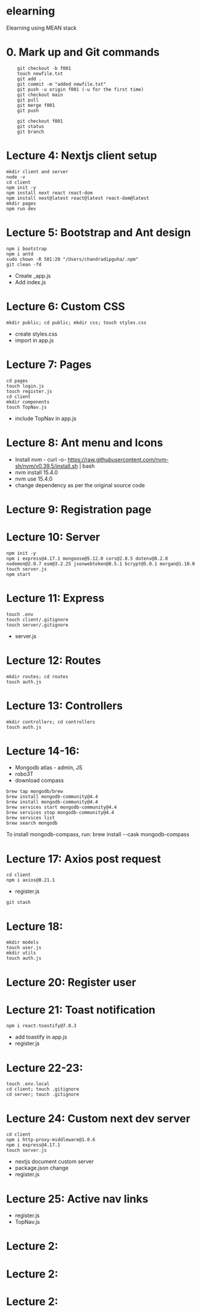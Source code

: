 # elearning
Elearning using MEAN stack

# 0. Mark up and Git commands
```
    git checkout -b f001
    touch newfile.txt
    git add .
    git commit -m "added newfile.txt"
    git push -u origin f001 (-u for the first time)
    git checkout main
    git pull
    git merge f001
    git push

    git checkout f001
    git status
    git branch
```

# Lecture 4: Nextjs client setup
```
mkdir client and server
node -v
cd client
npm init -y
npm install next react react-dom
npm install next@latest react@latest react-dom@latest
mkdir pages
npm run dev
```

# Lecture 5: Bootstrap and Ant design
```
npm i bootstrap
npm i antd
sudo chown -R 501:20 "/Users/chandradipguha/.npm"
git clean -fd
```
- Create _app.js
- Add index.js

# Lecture 6: Custom CSS
```
mkdir public; cd public; mkdir css; touch styles.css
```
- create styles.css
- import in app.js

# Lecture 7: Pages
```
cd pages
touch login.js
touch register.js
cd client
mkdir components
touch TopNav.js
```
- include TopNav in app.js

# Lecture 8: Ant menu and Icons
- Install nvm - curl -o- https://raw.githubusercontent.com/nvm-sh/nvm/v0.39.5/install.sh | bash
- nvm install 15.4.0
- nvm use 15.4.0
- change dependency as per the original source code

# Lecture 9: Registration page

# Lecture 10: Server
```
npm init -y
npm i express@4.17.1 mongoose@5.12.0 cors@2.8.5 dotenv@8.2.0 nodemon@2.0.7 esm@3.2.25 jsonwebtoken@8.5.1 bcrypt@5.0.1 morgan@1.10.0
touch server.js
npm start
```

# Lecture 11: Express
```
touch .env
touch client/.gitignore
touch server/.gitignore
```
- server.js


# Lecture 12: Routes
```
mkdir routes; cd routes
touch auth.js
```

# Lecture 13: Controllers
```
mkdir controllers; cd controllers
touch auth.js
```


# Lecture 14-16: 
- Mongodb atlas - admin, JS
- robo3T
- download compass
```
brew tap mongodb/brew
brew install mongodb-community@4.4
brew install mongodb-community@4.4
brew services start mongodb-community@4.4
brew services stop mongodb-community@4.4
brew services list
brew search mongodb
```
To install mongodb-compass, run:
  brew install --cask mongodb-compass

# Lecture 17: Axios post request
```
cd client
npm i axios@0.21.1
```
- register.js
```
git stash
```

# Lecture 18: 
```
mkdir models
touch user.js
mkdir utils
touch auth.js
```

# Lecture 20: Register user


# Lecture 21: Toast notification
```
npm i react-toastify@7.0.3
```
- add toastify in app.js
- register.js


# Lecture 22-23: 
```
touch .env.local
cd client; touch .gitignore
cd server; touch .gitignore
```

# Lecture 24: Custom next dev server
```
cd client 
npm i http-proxy-middleware@1.0.6
npm i express@4.17.1
touch server.js
```
- nextjs document custom server
- package.json change
- register.js

# Lecture 25: Active nav links
- register.js
- TopNav.js



# Lecture 2: 


# Lecture 2: 


# Lecture 2: 
